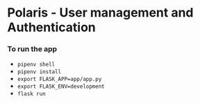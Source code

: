 # Polaris - User management and Authentication

### To run the app

- `pipenv shell`
- `pipenv install`
- `export FLASK_APP=app/app.py`
- `export FLASK_ENV=development`
- `flask run`
